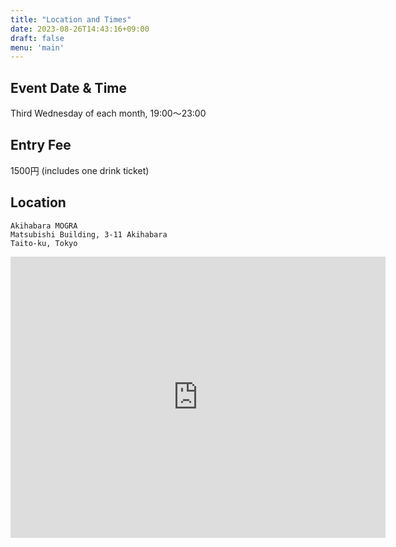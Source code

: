 ```yaml
---
title: "Location and Times"
date: 2023-08-26T14:43:16+09:00
draft: false
menu: 'main'
---
```


## Event Date & Time

Third Wednesday of each month, 19:00～23:00

## Entry Fee

1500円 (includes one drink ticket)

## Location

    Akihabara MOGRA
    Matsubishi Building, 3-11 Akihabara
    Taito-ku, Tokyo


<iframe
  width="600"
  height="450"
  style="border:0"
  loading="lazy"
  allowfullscreen
  referrerpolicy="no-referrer-when-downgrade"
  src="https://www.google.com/maps/embed/v1/place?key=AIzaSyDzDCFqmAzDBb4AP5-2FxryA6dY1iPwPyg
    &q=秋葉原+MOGRA">
</iframe>
